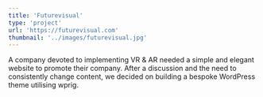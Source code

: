 ```yaml
---
title: 'Futurevisual'
type: 'project'
url: 'https://futurevisual.com'
thumbnail: '../images/futurevisual.jpg'
---
```


A company devoted to implementing VR & AR needed a simple and elegant website to promote their company. After a discussion and the need to consistently change content, we decided on building a bespoke WordPress theme utilising wprig.